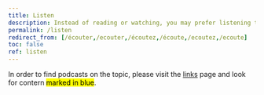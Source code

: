 ```yaml
---
title: Listen
description: Instead of reading or watching, you may prefer listening to podcasts about the topic. Here are some.
permalink: /listen
redirect_from: [/écouter,/ecouter,/écoutez,/écoute,/ecoutez,/ecoute]
toc: false
ref: listen
---
```

In order to find podcasts on the topic, please visit the [links](/links 'Link') page and look for contern <mark class='blue'>marked in blue</mark>.
